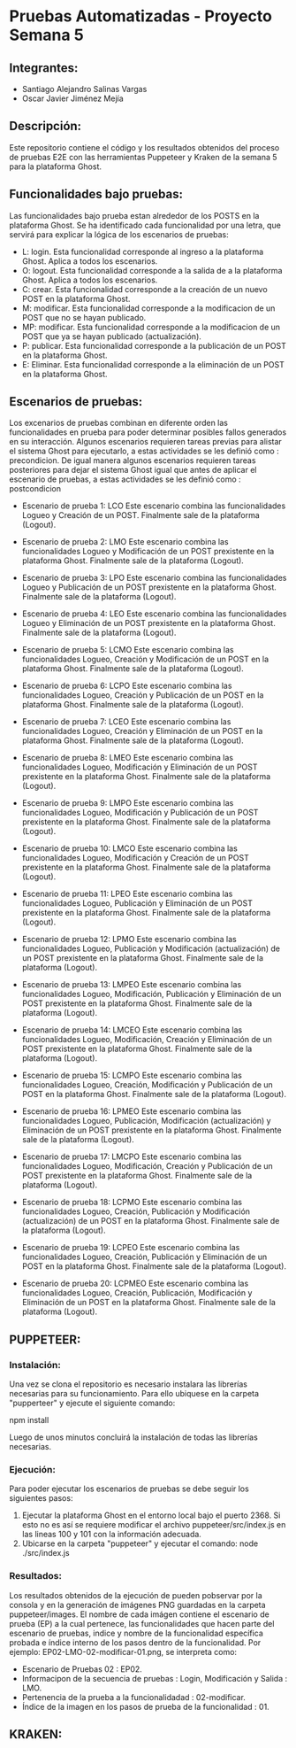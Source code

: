 # Pruebas Automatizadas - Proyecto Semana 5

## Integrantes:

* Santiago Alejandro Salinas Vargas
* Oscar Javier Jiménez Mejía

## Descripción:
Este repositorio contiene el código y los resultados obtenidos del proceso de pruebas E2E con las herramientas Puppeteer y Kraken de la semana 5 para la plataforma Ghost.

## Funcionalidades bajo pruebas:

Las funcionalidades bajo prueba estan alrededor de los POSTS en la plataforma Ghost. 
Se ha identificado cada funcionalidad por una letra, que servirá para explicar la lógica de los escenarios de pruebas:

* L: login. Esta funcionalidad corresponde al ingreso a la plataforma Ghost. Aplica a todos los escenarios.
* O: logout. Esta funcionalidad corresponde a la salida de a la plataforma Ghost. Aplica a todos los escenarios.
* C: crear. Esta funcionalidad corresponde a la creación de un nuevo POST en la plataforma Ghost.
* M: modificar. Esta funcionalidad corresponde a la modificacion de un POST que no se hayan publicado.
* MP: modificar. Esta funcionalidad corresponde a la modificacion de un POST que ya se hayan publicado (actualización).
* P: publicar. Esta funcionalidad corresponde a la publicación de un POST en la plataforma Ghost.
* E: Eliminar. Esta funcionalidad corresponde a la eliminación de un POST en la plataforma Ghost.

## Escenarios de pruebas:

Los excenarios de pruebas combinan en diferente orden las funcionalidades en prueba para poder determinar posibles fallos generados en su interacción.
Algunos escenarios requieren tareas previas para alistar el sistema Ghost para ejecutarlo, a estas actividades se les definió como : precondicion.
De igual manera algunos escenarios requieren tareas posteriores para dejar el sistema Ghost igual que antes de aplicar el escenario de pruebas, a estas actividades se les definió como : postcondicion

* Escenario de prueba 1: LCO
Este escenario combina las funcionalidades Logueo y Creación de un POST. Finalmente sale de la plataforma (Logout).

* Escenario de prueba 2: LMO
Este escenario combina las funcionalidades Logueo y Modificación de un POST prexistente en la plataforma Ghost. Finalmente sale de la plataforma (Logout).

* Escenario de prueba 3: LPO
Este escenario combina las funcionalidades Logueo y Publicación de un POST prexistente en la plataforma Ghost. Finalmente sale de la plataforma (Logout).

* Escenario de prueba 4: LEO
Este escenario combina las funcionalidades Logueo y Eliminación de un POST prexistente en la plataforma Ghost. Finalmente sale de la plataforma (Logout).

* Escenario de prueba 5: LCMO
Este escenario combina las funcionalidades Logueo, Creación y Modificación de un POST en la plataforma Ghost. Finalmente sale de la plataforma (Logout).

* Escenario de prueba 6: LCPO
Este escenario combina las funcionalidades Logueo, Creación y Publicación de un POST en la plataforma Ghost. Finalmente sale de la plataforma (Logout).

* Escenario de prueba 7: LCEO
Este escenario combina las funcionalidades Logueo, Creación y Eliminación de un POST en la plataforma Ghost. Finalmente sale de la plataforma (Logout).

* Escenario de prueba 8: LMEO
Este escenario combina las funcionalidades Logueo, Modificación y Eliminación de un POST prexistente en la plataforma Ghost. Finalmente sale de la plataforma (Logout).

* Escenario de prueba 9: LMPO
Este escenario combina las funcionalidades Logueo, Modificación y Publicación de un POST prexistente en la plataforma Ghost. Finalmente sale de la plataforma (Logout).

* Escenario de prueba 10: LMCO 
Este escenario combina las funcionalidades Logueo, Modificación y Creación de un POST prexistente en la plataforma Ghost. Finalmente sale de la plataforma (Logout).

* Escenario de prueba 11: LPEO
Este escenario combina las funcionalidades Logueo, Publicación y Eliminación de un POST prexistente en la plataforma Ghost. Finalmente sale de la plataforma (Logout).

* Escenario de prueba 12: LPMO
Este escenario combina las funcionalidades Logueo, Publicación y Modificación (actualización) de un POST prexistente en la plataforma Ghost. Finalmente sale de la plataforma (Logout).

* Escenario de prueba 13: LMPEO
Este escenario combina las funcionalidades Logueo, Modificación, Publicación y Eliminación de un POST prexistente en la plataforma Ghost. Finalmente sale de la plataforma (Logout).

* Escenario de prueba 14: LMCEO
Este escenario combina las funcionalidades Logueo, Modificación, Creación y Eliminación de un POST prexistente en la plataforma Ghost. Finalmente sale de la plataforma (Logout).

* Escenario de prueba 15: LCMPO
Este escenario combina las funcionalidades Logueo, Creación, Modificación y Publicación de un POST en la plataforma Ghost. Finalmente sale de la plataforma (Logout).

* Escenario de prueba 16: LPMEO
Este escenario combina las funcionalidades Logueo, Publicación, Modificación (actualización) y Eliminación de un POST prexistente en la plataforma Ghost. Finalmente sale de la plataforma (Logout).

* Escenario de prueba 17: LMCPO
Este escenario combina las funcionalidades Logueo, Modificación, Creación y Publicación de un POST prexistente en la plataforma Ghost. Finalmente sale de la plataforma (Logout).

* Escenario de prueba 18: LCPMO
Este escenario combina las funcionalidades Logueo, Creación, Publicación y Modificación (actualización) de un POST en la plataforma Ghost. Finalmente sale de la plataforma (Logout).

* Escenario de prueba 19: LCPEO
Este escenario combina las funcionalidades Logueo, Creación, Publicación y Eliminación de un POST en la plataforma Ghost. Finalmente sale de la plataforma (Logout).

* Escenario de prueba 20: LCPMEO
Este escenario combina las funcionalidades Logueo, Creación, Publicación, Modificación y Eliminación de un POST en la plataforma Ghost. Finalmente sale de la plataforma (Logout).

## PUPPETEER:

### Instalación:

Una vez se clona el repositorio es necesario instalara las librerías necesarias para su funcionamiento. Para ello ubiquese en la carpeta "pupperteer" y ejecute el siguiente comando:

npm install

Luego de unos minutos concluirá la instalación de todas las librerías necesarias.

### Ejecución:

Para poder ejecutar los escenarios de pruebas se debe seguir los siguientes pasos:

1. Ejecutar la plataforma Ghost en el entorno local bajo el puerto 2368. Si esto no es así se requiere modificar el archivo puppeteer/src/index.js en las lineas 100 y 101 con la información adecuada. 
2. Ubicarse en la carpeta "puppeteer" y ejecutar el comando: node ./src/index.js

### Resultados:

Los resultados obtenidos de la ejecución de pueden pobservar por la consola y en la generación de imágenes PNG guardadas en la carpeta puppeteer/images. El nombre de cada imágen contiene el escenario de prueba (EP) a la cual pertenece, las funcionalidades que hacen parte del escenario de pruebas, indice y nombre de la funcionalidad específica probada e índice interno de los pasos dentro de la funcionalidad. 
Por ejemplo: EP02-LMO-02-modificar-01.png, se interpreta como:
* Escenario de Pruebas 02 : EP02.
* Informacipon de la secuencia de pruebas : Login, Modificación y Salida : LMO.
* Pertenencia de la prueba a la funcionalidadad : 02-modificar.
* Índice de la imagen en los pasos de prueba de la funcionalidad : 01. 

## KRAKEN:
